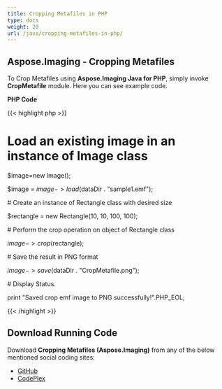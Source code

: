 ```yaml
---
title: Cropping Metafiles in PHP
type: docs
weight: 20
url: /java/cropping-metafiles-in-php/
---
```


## **Aspose.Imaging - Cropping Metafiles**
To Crop Metafiles using **Aspose.Imaging Java for PHP**, simply invoke **CropMetafile** module. Here you can see example code.

**PHP Code**

{{< highlight php >}}

 # Load an existing image in an instance of Image class

$image=new Image();

$image = $image->load($dataDir . "sample1.emf");

\# Create an instance of Rectangle class with desired size

$rectangle = new Rectangle(10, 10, 100, 100);

\# Perform the crop operation on object of Rectangle class

$image->crop($rectangle);

\# Save the result in PNG format

$image->save($dataDir . "CropMetafile.png");

\# Display Status.

print "Saved crop emf image to PNG successfully!".PHP_EOL;

{{< /highlight >}}
## **Download Running Code**
Download **Cropping Metafiles (Aspose.Imaging)** from any of the below mentioned social coding sites:

- [GitHub](https://github.com/asposeimaging/Aspose.Imaging-for-Java/blob/master/Plugins/Aspose_Imaging_Java_for_PHP/src/aspose/imaging/ConvertingMetafilestoOtherImageFormats/CropMetafile.php)
- [CodePlex](https://asposeimagingjavaphp.codeplex.com/SourceControl/latest#src/aspose/imaging/ConvertingMetafilestoOtherImageFormats/CropMetafile.php)
